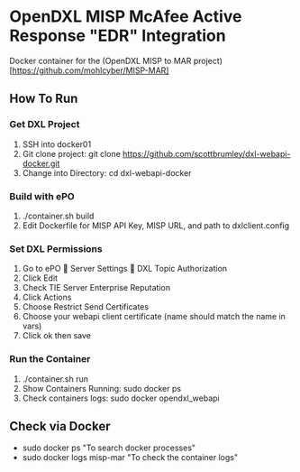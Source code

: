 # OpenDXL MISP McAfee Active Response "EDR" Integration
Docker container for the (OpenDXL MISP to MAR project)[https://github.com/mohlcyber/MISP-MAR]

## How To Run

### Get DXL Project
  1.	SSH into docker01
  1.	Git clone project: git clone https://github.com/scottbrumley/dxl-webapi-docker.git
  1.	Change into Directory: cd dxl-webapi-docker

### Build  with ePO
  1.	./container.sh build
  1.	Edit Dockerfile for MISP API Key, MISP URL, and path to dxlclient.config

### Set DXL Permissions
  1.	Go to ePO  Server Settings  DXL Topic Authorization
  1.	Click Edit
  1.	Check TIE Server Enterprise Reputation
  1.	Click Actions
  1.	Choose Restrict Send Certificates
  1.	Choose your webapi client certificate (name should match the name in vars)
  1.	Click ok then save

### Run the Container
  1.	./container.sh run
  1.	Show Containers Running: sudo docker ps
  1.	Check containers logs: sudo docker opendxl_webapi

## Check via Docker
  - sudo docker ps "To search docker processes"
  - sudo docker logs misp-mar "To check the container logs"
